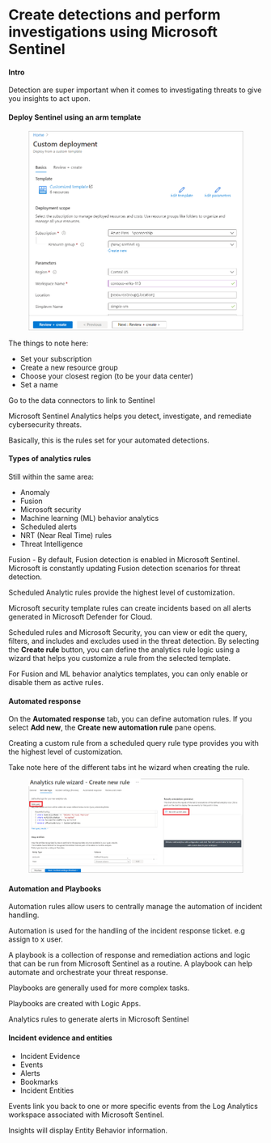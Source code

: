 # Create detections and perform investigations using Microsoft Sentinel

#### Intro

Detection are super important when it comes to investigating threats to give you insights to act upon.



#### Deploy Sentinel using an arm template

<figure><img src="../../../.gitbook/assets/02-custom-deployment (1).png" alt=""><figcaption></figcaption></figure>

The things to note here:

* Set your subscription
* Create a new resource group
* Choose your closest region (to be your data center)
* Set a name



Go to the data connectors to link to Sentinel&#x20;

Microsoft Sentinel Analytics helps you detect, investigate, and remediate cybersecurity threats.

Basically, this is the rules set for your automated detections.





#### Types of analytics rules <a href="#types-of-analytics-rules" id="types-of-analytics-rules"></a>

Still within the same area:

* Anomaly
* Fusion
* Microsoft security
* Machine learning (ML) behavior analytics
* Scheduled alerts
* NRT (Near Real Time) rules
* Threat Intelligence



Fusion - By default, Fusion detection is enabled in Microsoft Sentinel. Microsoft is constantly updating Fusion detection scenarios for threat detection.



Scheduled Analytic rules provide the highest level of customization.

Microsoft security template rules can create incidents based on all alerts generated in Microsoft Defender for Cloud.



Scheduled rules and Microsoft Security, you can view or edit the query, filters, and includes and excludes used in the threat detection. By selecting the **Create rule** button, you can define the analytics rule logic using a wizard that helps you customize a rule from the selected template.

For Fusion and ML behavior analytics templates, you can only enable or disable them as active rules.



#### Automated response <a href="#automated-response" id="automated-response"></a>

On the **Automated response** tab, you can define automation rules. If you select **Add new**, the **Create new automation rule** pane opens.



Creating a custom rule from a scheduled query rule type provides you with the highest level of customization.

Take note here of the different tabs int he wizard when creating the rule.

<figure><img src="../../../.gitbook/assets/05-create-scheduled-rule.png" alt=""><figcaption></figcaption></figure>

#### Automation and Playbooks

Automation rules allow users to centrally manage the automation of incident handling.

Automation is used for the handling of the incident response ticket. e.g assign to x user.

A playbook is a collection of response and remediation actions and logic that can be run from Microsoft Sentinel as a routine. A playbook can help automate and orchestrate your threat response.

Playbooks are generally used for more complex tasks.



Playbooks are created with Logic Apps.



Analytics rules to generate alerts in Microsoft Sentinel

#### Incident evidence and entities

* Incident Evidence
* Events
* Alerts
* Bookmarks
* Incident Entities

Events link you back to one or more specific events from the Log Analytics workspace associated with Microsoft Sentinel.

Insights will display Entity Behavior information.

